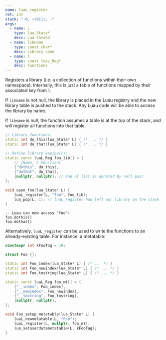 ```yaml
---
name: luaL_register
ret: int
stack: "-0, +(0|1), -"
args:
  - name: L
    type: lua_State*
    desc: Lua thread
  - name: libname
    type: const char*
    desc: Library name
  - name: l
    type: const luaL_Reg*
    desc: Functions
---
```


Registers a library (i.e. a collection of functions within their own namespace). Internally, this is just a table of functions mapped by their associated key from `l`.

If `libname` is not null, the library is placed in the Luau registry and the new library table is pushed to the stack. Any Luau code will be able to access the library by name.

If `libname` is null, the function assumes a table is at the top of the stack, and will register all functions into that table.

```cpp title="Example" hl_lines="6-11 14"
// Library functions:
static int do_this(lua_State* L) { /* ... */ }
static int do_that(lua_State* L) { /* ... */ }

// Define library key/pairs:
static const luaL_Reg foo_lib[] = {
	// {Name, C Function}
	{"dothis", do_this},
	{"dothat", do_that},
	{nullptr, nullptr}, // End of list is denoted by null pair
};

void open_foo(lua_State* L) {
	luaL_register(L, "foo", foo_lib);
	lua_pop(L, 1); // luaL_register had left our library on the stack
}
```

```luau title="Luau Example"
-- Luau can now access "foo":
foo.dothis()
foo.dothat()
```

Alternatively, `luaL_register` can be used to write the functions to an already-existing table. For instance, a metatable:
```cpp title="Example Metatable" hl_lines="9-14 18"
constexpr int kFooTag = 10;

struct Foo {};

static int Foo_index(lua_State* L) { /* ... */ }
static int Foo_newindex(lua_State* L) { /* ... */ }
static int Foo_tostring(lua_State* L) { /* ... */ }

static const luaL_Reg foo_mt[] = {
	{"__index", Foo_index},
	{"__newindex", Foo_newindex},
	{"__tostring", Foo_tostring},
	{nullptr, nullptr},
};

void Foo_setup_metatable(lua_State* L) {
	luaL_newmetatable(L, "Foo");
	luaL_register(L, nullptr, foo_mt);
	lua_setuserdatametatable(L, kFooTag);
}
```
